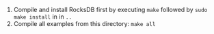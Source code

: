 1. Compile and install RocksDB first by executing `make` followed by
`sudo make install` in in `..`
1. Compile all examples from this directory: `make all`
